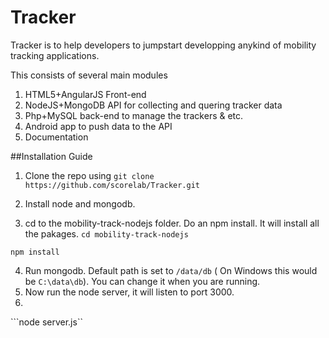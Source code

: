 Tracker
=======

Tracker is to help developers to jumpstart developping anykind of mobility tracking applications. 

This consists of several main modules
  1. HTML5+AngularJS Front-end
  2. NodeJS+MongoDB API for collecting and quering tracker data
  3. Php+MySQL back-end to manage the trackers & etc. 
  4. Android app to push data to the API 
  5. Documentation
 
 
##Installation Guide 

1. Clone the repo using
  ```git clone https://github.com/scorelab/Tracker.git```

2. Install node and mongodb.

3. cd to the mobility-track-nodejs folder. Do an npm install. It will install all the pakages.
  ```cd mobility-track-nodejs```

  ```npm install```

4. Run mongodb. Default path is set to `/data/db` ( On Windows this would be `C:\data\db`). You can change it when you are running.
5. Now run the node server, it will listen to port 3000.
6. 
  ```node server.js``


